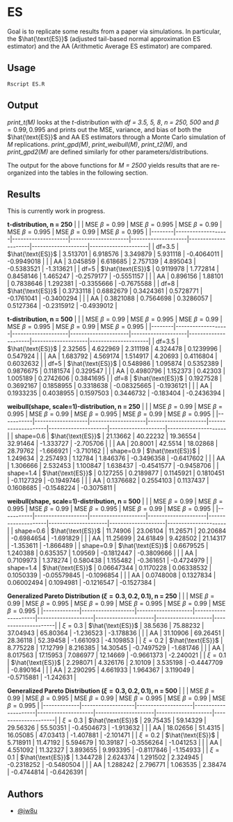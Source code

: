 # ES

Goal is to replicate some results from a paper via simulations. In particular, the $\hat{\text{ES}}$ (adjusted tail-based normal approximation ES estimator) and the AA (Arithmetic Average ES estimator) are compared. 

## Usage
```
Rscript ES.R
```

## Output
*print_t(M)* looks at the *t*-distribution with *df = 3.5, 5, 8*, *n = 250, 500* and $\beta = 0.99, 0.995$  and prints out the MSE, variance, and bias of both the $\hat{\text{ES}}$ and AA ES estimators through a Monte Carlo simulation of *M* replications.
*print_gpd(M)*, *print_weibull(M)*, *print_t2(M)*, and *print_gpd2(M)* are defined similarly for other parameters/distributions.

The output for the above functions for *M = 2500* yields results that are re-organized into the tables in the following section.


## Results
This is currently work in progress.

**t-distribution, n = 250**
|        |                   | MSE $\beta = 0.99$ | MSE $\beta = 0.995$ | MSE $\beta = 0.99$ | MSE $\beta = 0.995$ | MSE $\beta = 0.99$ | MSE $\beta = 0.995$ |
|--------|-------------------|--------------------|---------------------|--------------------|---------------------|--------------------|---------------------|
| df=3.5 | $\hat{\text{ES}}$ | 3.513701           | 6.918576            | 3.349879           | 5.931118            | -0.4064011         | -0.9949018          |
|        | AA                | 3.045859           | 6.618685            | 2.757139           | 4.895043            | -0.5383521         | -1.313621           |
| df=5   | $\hat{\text{ES}}$ | 0.9119978          | 1.772814            | 0.8458146          | 1.465247            | -0.2579177         | -0.5551157          |
|        | AA                | 0.896156           | 1.88101             | 0.7838646          | 1.292381            | -0.3355666         | -0.7675588          |
| df=8   | $\hat{\text{ES}}$ | 0.3733118          | 0.6882679           | 0.3424361          | 0.5728771           | -0.1761041         | -0.3400294          |
|        | AA                | 0.3821088          | 0.7564698           | 0.3286057          | 0.5127364           | -0.2315912         | -0.4939012          |

**t-distribution, n = 500**
|        |                   | MSE $\beta = 0.99$ | MSE $\beta = 0.995$ | MSE $\beta = 0.99$ | MSE $\beta = 0.995$ | MSE $\beta = 0.99$ | MSE $\beta = 0.995$ |
|--------|-------------------|--------------------|---------------------|--------------------|---------------------|--------------------|---------------------|
| df=3.5 | $\hat{\text{ES}}$ | 2.32565            | 4.622969            | 2.311198           | 4.324478            | 0.1239996          | 0.547924            |
|        | AA                | 1.683792           | 4.569174            | 1.514917           | 4.20693             | 0.4116804          | 0.6032632           |
| df=5   | $\hat{\text{ES}}$ | 0.548986           | 1.095874            | 0.5352389          | 0.9876675           | 0.1181574          | 0.329547            |
|        | AA                | 0.4980796          | 1.152373            | 0.42303            | 1.005189            | 0.2742606          | 0.3841695           |
| df=8   | $\hat{\text{ES}}$ | 0.1927528          | 0.3692167           | 0.1858955          | 0.3318638           | -0.08325665        | -0.1936121          |
|        | AA                | 0.1933235          | 0.4038955           | 0.1597503          | 0.3446732           | -0.183404          | -0.2436394          |

**weibull(shape, scale=1)-distribution, n = 250**
|           |                   | MSE $\beta = 0.99$ | MSE $\beta = 0.995$ | MSE $\beta = 0.99$ | MSE $\beta = 0.995$ | MSE $\beta = 0.99$ | MSE $\beta = 0.995$ |
|-----------|-------------------|--------------------|---------------------|--------------------|---------------------|--------------------|---------------------|
| shape=0.6 | $\hat{\text{ES}}$ | 21.13662           | 40.22232            | 19.36554           | 32.91464            | -1.333727          | -2.705706           |
|           | AA                | 20.8001            | 42.5514             | 18.02868           | 28.79762            | -1.666921          | -3.710162           |
| shape=0.9 | $\hat{\text{ES}}$ | 1.249634           | 2.257493            | 1.12784            | 1.846376            | -0.3496358         | -0.6417602          |
|           | AA                | 1.306666           | 2.532453            | 1.100847           | 1.638437            | -0.4541577         | -0.9458706          |
| shape=1.4 | $\hat{\text{ES}}$ | 0.127255           | 0.2189877           | 0.1145921          | 0.1810451           | -0.1127329         | -0.1949746          |
|           | AA                | 0.1376682          | 0.2554103           | 0.1137437          | 0.1608685           | -0.1548224         | -0.3075811          |

**weibull(shape, scale=1)-distribution, n = 500**
|           |                   | MSE $\beta = 0.99$ | MSE $\beta = 0.995$ | MSE $\beta = 0.99$ | MSE $\beta = 0.995$ | MSE $\beta = 0.99$ | MSE $\beta = 0.995$ |
|-----------|-------------------|--------------------|---------------------|--------------------|---------------------|--------------------|---------------------|
| shape=0.6 | $\hat{\text{ES}}$ | 11.74906           | 23.06104            | 11.26571           | 20.20684            | -0.6984654         | -1.691829           |
|           | AA                | 11.25699           | 24.61849            | 9.428502           | 21.14317            | -1.353611          | -1.866489           |
| shape=0.9 | $\hat{\text{ES}}$ | 0.6679525          | 1.240388            | 0.635357           | 1.09569             | -0.1812447         | -0.3809666          |
|           | AA                | 0.7109973          | 1.378274            | 0.580438           | 1.155482            | -0.361651          | -0.4724979          |
| shape=1.4 | $\hat{\text{ES}}$ | 0.06647344         | 0.1170228           | 0.06338532         | 0.1050339           | -0.05579845        | -0.1096854          |
|           | AA                | 0.0748008          | 0.1327834           | 0.06002494         | 0.1094981           | -0.1216547         | -0.1527384          |

**Generalized Pareto Distribution ($\xi = 0.3,0.2,0.1$), n = 250**
|             |                   | MSE $\beta = 0.99$ | MSE $\beta = 0.995$ | MSE $\beta = 0.99$ | MSE $\beta = 0.995$ | MSE $\beta = 0.99$ | MSE $\beta = 0.995$ |
|-------------|-------------------|--------------------|---------------------|--------------------|---------------------|--------------------|---------------------|
| $\xi = 0.3$ | $\hat{\text{ES}}$ | 38.5636            | 75.88232            | 37.04943           | 65.80364            | -1.236523          | -3.178836           |
|             | AA                | 31.10906           | 69.26451            | 28.36118           | 52.39458            | -1.661093          | -4.109853           |
| $\xi = 0.2$ | $\hat{\text{ES}}$ | 8.775228           | 17.12799            | 8.216385           | 14.30545            | -0.7497529         | -1.681746           |
|             | AA                | 8.017563           | 17.15953            | 7.086977           | 12.14669            | -0.9661373         | -2.240021           |
| $\xi = 0.1$ | $\hat{\text{ES}}$ | 2.298071           | 4.326176            | 2.10109            | 3.535198            | -0.4447709         | -0.890164           |
|             | AA                | 2.290295           | 4.661933            | 1.964367           | 3.119049            | -0.5715881         | -1.242631           |

**Generalized Pareto Distribution ($\xi = 0.3,0.2,0.1$), n = 500**
|             |                   | MSE $\beta = 0.99$ | MSE $\beta = 0.995$ | MSE $\beta = 0.99$ | MSE $\beta = 0.995$ | MSE $\beta = 0.99$ | MSE $\beta = 0.995$ |
|-------------|-------------------|--------------------|---------------------|--------------------|---------------------|--------------------|---------------------|
| $\xi = 0.3$ | $\hat{\text{ES}}$ | 29.75435           | 59.14329            | 29.56326           | 55.50351            | -0.4504673         | -1.913632           |
|             | AA                | 18.02656           | 51.4315             | 16.05085           | 47.03413            | -1.407881          | -2.101471           |
| $\xi = 0.2$ | $\hat{\text{ES}}$ | 5.718911           | 11.47192            | 5.594679           | 10.39187            | -0.3556264         | -1.041253           |
|             | AA                | 4.551092           | 11.32327            | 3.893655           | 9.993395            | -0.8117846         | -1.154933           |
| $\xi = 0.1$ | $\hat{\text{ES}}$ | 1.344728           | 2.624374            | 1.291502           | 2.324945            | -0.2318252         | -0.5480504          |
|             | AA                | 1.288242           | 2.796771            | 1.063535           | 2.38474             | -0.4744814         | -0.6426391          |

## Authors

- [@jw8u](https://www.github.com/jw8u)
